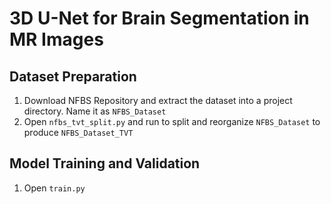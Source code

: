 # 3D U-Net for Brain Segmentation in MR Images

## Dataset Preparation
1. Download NFBS Repository and extract the dataset into a project directory. Name it as `NFBS_Dataset`
2. Open `nfbs_tvt_split.py` and run to split and reorganize `NFBS_Dataset` to produce `NFBS_Dataset_TVT`

## Model Training and Validation
1. Open `train.py`
